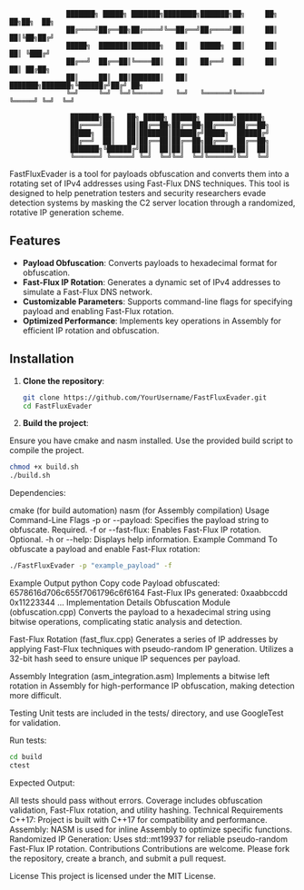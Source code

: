 
                  ███████╗ █████╗ ███████╗████████╗███████╗██╗     ██╗   ██╗██╗  ██╗
                  ██╔════╝██╔══██╗██╔════╝╚══██╔══╝██╔════╝██║     ██║   ██║╚██╗██╔╝
                  █████╗  ███████║███████╗   ██║   █████╗  ██║     ██║   ██║ ╚███╔╝ 
                  ██╔══╝  ██╔══██║╚════██║   ██║   ██╔══╝  ██║     ██║   ██║ ██╔██╗ 
                  ██║     ██║  ██║███████║   ██║   ███████╗███████╗╚██████╔╝██╔╝ ██╗
                  ╚═╝     ╚═╝  ╚═╝╚══════╝   ╚═╝   ╚══════╝╚══════╝ ╚═════╝ ╚═╝  ╚═╝
                                                                  
                   ███████╗██╗   ██╗ █████╗ ██████╗ ███████╗██████╗ 
                   ██╔════╝██║   ██║██╔══██╗██╔══██╗██╔════╝██╔══██╗
                   █████╗  ██║   ██║███████║██████╔╝█████╗  ██████╔╝
                   ██╔══╝  ██║   ██║██╔══██║██╔══██╗██╔══╝  ██╔══██╗
                   ███████╗╚██████╔╝██║  ██║██║  ██║███████╗██║  ██║
                   ╚══════╝ ╚═════╝ ╚═╝  ╚═╝╚═╝  ╚═╝╚══════╝╚═╝  ╚═╝

FastFluxEvader is a tool for payloads obfuscation and converts them into a rotating set of IPv4 addresses using Fast-Flux DNS techniques. This tool is designed to help penetration testers and security researchers evade detection systems by masking the C2 server location through a randomized, rotative IP generation scheme.

## Features

- **Payload Obfuscation**: Converts payloads to hexadecimal format for obfuscation.
- **Fast-Flux IP Rotation**: Generates a dynamic set of IPv4 addresses to simulate a Fast-Flux DNS network.
- **Customizable Parameters**: Supports command-line flags for specifying payload and enabling Fast-Flux rotation.
- **Optimized Performance**: Implements key operations in Assembly for efficient IP rotation and obfuscation.

## Installation

1. **Clone the repository**:
   ```bash
   git clone https://github.com/YourUsername/FastFluxEvader.git
   cd FastFluxEvader
   ```
 2. **Build the project**:

Ensure you have cmake and nasm installed.
Use the provided build script to compile the project.
```bash
chmod +x build.sh
./build.sh
```
Dependencies:

cmake (for build automation)
nasm (for Assembly compilation)
Usage
Command-Line Flags
-p or --payload: Specifies the payload string to obfuscate. Required.
-f or --fast-flux: Enables Fast-Flux IP rotation. Optional.
-h or --help: Displays help information.
Example Command
To obfuscate a payload and enable Fast-Flux rotation:

```bash
./FastFluxEvader -p "example_payload" -f
```
Example Output
python
Copy code
Payload obfuscated: 6578616d706c655f7061796c6f6164
Fast-Flux IPs generated:
0xaabbccdd
0x11223344
...
Implementation Details
Obfuscation Module (obfuscation.cpp)
Converts the payload to a hexadecimal string using bitwise operations, complicating static analysis and detection.

Fast-Flux Rotation (fast_flux.cpp)
Generates a series of IP addresses by applying Fast-Flux techniques with pseudo-random IP generation. Utilizes a 32-bit hash seed to ensure unique IP sequences per payload.

Assembly Integration (asm_integration.asm)
Implements a bitwise left rotation in Assembly for high-performance IP obfuscation, making detection more difficult.

Testing
Unit tests are included in the tests/ directory, and use GoogleTest for validation.

Run tests:

```bash
cd build
ctest
```
Expected Output:

All tests should pass without errors.
Coverage includes obfuscation validation, Fast-Flux rotation, and utility hashing.
Technical Requirements
C++17: Project is built with C++17 for compatibility and performance.
Assembly: NASM is used for inline Assembly to optimize specific functions.
Randomized IP Generation: Uses std::mt19937 for reliable pseudo-random Fast-Flux IP rotation.
Contributions
Contributions are welcome. Please fork the repository, create a branch, and submit a pull request.

License
This project is licensed under the MIT License.
